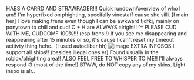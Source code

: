 HABS A CARRD AND STRAWPAGER!!!
Quick rundown/overview of who I am!!
I'm hyperfixed on phighting, specifally vinestaff cause she silli. [I main her] I love making frens even though I can be awkward tjdfkj, mainly on ponytown to chill and cud!
C + H are ALWAYS alright!! ^^
PLEASE CUD WITH ME, CUDCOMF 100%!!! (esp frens!!)
If you see me disappearing and reappearing after 15 minutes or so, it's cause I can't reset my timeout acitivty thing hehe.. (I used autocliber hh)
![image](https://github.com/user-attachments/assets/22bbd761-18dd-4d6c-88eb-d91c98f267d4)
EXTRA INFOSOS
I support all ships!! (besides illegal ones er)
Found usually in the roblox/phighting area!!
ALSO FEEL FREE TO WHISPER TO ME!! I'll always respond :3 (most of the time!)
BTWW, do NOT copy any of my skins. Light inspo is alr..
